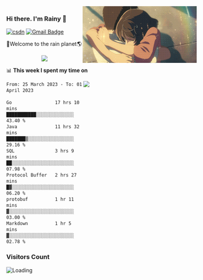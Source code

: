 <img  align='right' height="150" src="https://github.com/LikeRainDay/LikeRainDay/blob/master/pic/img_rain_1.gif?raw=true">



### Hi there. I'm Rainy :lemon:

[![csdn](https://img.shields.io/badge/-csdn-c14438?style=flat-square&logo=c&logoColor=white)](https://blog.csdn.net/qq_15807167)
[![Gmail Badge](https://img.shields.io/badge/-gmail-c14438?style=flat-square&logo=Gmail&logoColor=white&link=mailto:houshuai0816@gmail.com)](mailto:houshuai0816@gmail.com)

🚀Welcome to the rain planet🌎

<center>
<img align='center'  src="https://source.unsplash.com/random/1200x600">
</center>

📊 **This week I spent my time on**

<img align='right'   width="300" src="https://github-readme-stats.vercel.app/api?username=LikeRainDay&show_icons=true&title_color=fff&icon_color=79ff97&text_color=9f9f9f&bg_color=151515&count_private=true">

<!--START_SECTION:waka-->

```text
From: 25 March 2023 - To: 01 April 2023

Go                17 hrs 10 mins  ███████████░░░░░░░░░░░░░░   43.40 %
Java              11 hrs 32 mins  ███████▒░░░░░░░░░░░░░░░░░   29.16 %
SQL               3 hrs 9 mins    ██░░░░░░░░░░░░░░░░░░░░░░░   07.98 %
Protocol Buffer   2 hrs 27 mins   █▓░░░░░░░░░░░░░░░░░░░░░░░   06.20 %
protobuf          1 hr 11 mins    ▓░░░░░░░░░░░░░░░░░░░░░░░░   03.00 %
Markdown          1 hr 5 mins     ▓░░░░░░░░░░░░░░░░░░░░░░░░   02.78 %
```

<!--END_SECTION:waka-->

### Visitors Count
<img align="left" src = "https://profile-counter.glitch.me/LikeRainDay/count.svg" alt ="Loading">
